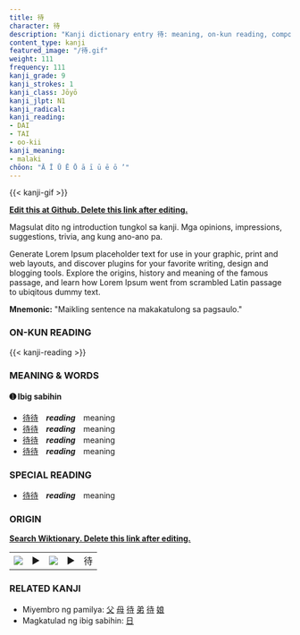 ```yaml
---
title: 待
character: 待
description: "Kanji dictionary entry 待: meaning, on-kun reading, compounds, origin, related kanji"
content_type: kanji
featured_image: "/待.gif"
weight: 111
frequency: 111
kanji_grade: 9
kanji_strokes: 1
kanji_class: Jōyō
kanji_jlpt: N1
kanji_radical: 
kanji_reading: 
- DAI
- TAI
- oo-kii
kanji_meaning:
- malaki
chōon: "Ā Ī Ū Ē Ō ā ī ū ē ō ’"
---
```

[//]: # (Don't edit the line below. Kanji animated GIF code is automatically generated.)
{{< kanji-gif >}}

[//]: # (Edit below this line.)

**[Edit this at Github. Delete this link after editing.](https://github.com/tim0g/tim/tree/main/content/kanji/待/index.md)**

Magsulat dito ng introduction tungkol sa kanji. Mga opinions, impressions, suggestions, trivia, ang kung ano-ano pa.

Generate Lorem Ipsum placeholder text for use in your graphic, print and web layouts, and discover plugins for your favorite writing, design and blogging tools. Explore the origins, history and meaning of the famous passage, and learn how Lorem Ipsum went from scrambled Latin passage to ubiqitous dummy text.
 
**Mnemonic:** "Maikling sentence na makakatulong sa pagsaulo."

### ON-KUN READING

[//]: # (Don't edit the line below. ON-KUN READING code is automatically generated.)
{{< kanji-reading >}}

### MEANING & WORDS

#### ➊ **Ibig sabihin**
  - [待](../待)[待](../待)　***reading***　meaning
  - [待](../待)[待](../待)　***reading***　meaning
  - [待](../待)[待](../待)　***reading***　meaning
  - [待](../待)[待](../待)　***reading***　meaning

### SPECIAL READING
  - [待](../待)[待](../待)　***reading***　meaning

### ORIGIN

**[Search Wiktionary. Delete this link after editing.](https://wiktionary.org/wiki/待)**
<table class="kanji-table"><tr><td>
<img src="60px-待-bronze.svg.png">
</td><td>▶</td><td>
<img src="60px-待-oracle.svg.png">
</td><td>▶</td>
<td class="kanji-origin">待</td>
</tr></table>

### RELATED KANJI
- Miyembro ng pamilya: [父](../父) [母](../母) [待](../待) [弟](../弟) [待](../待) [娘](../娘)
- Magkatulad ng ibig sabihin: [日](../日)

